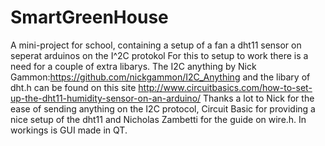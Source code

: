 # SmartGreenHouse
A mini-project for school, containing a setup of a fan a dht11 sensor on seperat arduinos on the I^2C protokol 
For this to setup to work there is a need for a couple of extra libarys. The I2C anything by Nick Gammon:https://github.com/nickgammon/I2C_Anything and the libary of dht.h can be found on this site http://www.circuitbasics.com/how-to-set-up-the-dht11-humidity-sensor-on-an-arduino/ 
Thanks a lot to Nick for the ease of sending anything on the I2C protocol, Circuit Basic for providing a nice setup of the dht11 and Nicholas Zambetti for the guide on wire.h.
In workings is GUI made in QT.
